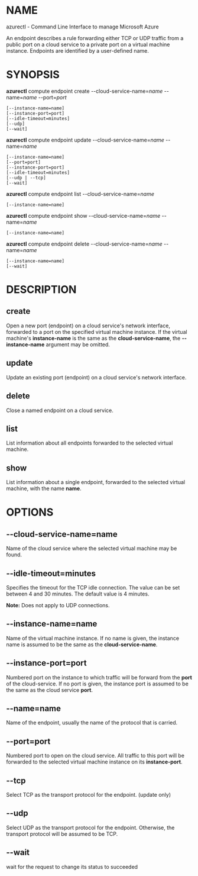 # NAME

azurectl - Command Line Interface to manage Microsoft Azure

An endpoint describes a rule forwarding either TCP or UDP traffic from a public
port on a cloud service to a private port on a virtual machine instance.
Endpoints are identified by a user-defined name.

# SYNOPSIS

__azurectl__ compute endpoint create --cloud-service-name=*name* --name=*name*
--port=*port*

    [--instance-name=name]
    [--instance-port=port]
    [--idle-timeout=minutes]
    [--udp]
    [--wait]

__azurectl__ compute endpoint update --cloud-service-name=*name* --name=*name*

    [--instance-name=name]
    [--port=port]
    [--instance-port=port]
    [--idle-timeout=minutes]
    [--udp | --tcp]
    [--wait]

__azurectl__ compute endpoint list --cloud-service-name=*name*

    [--instance-name=name]

__azurectl__ compute endpoint show --cloud-service-name=*name* --name=*name*

    [--instance-name=name]

__azurectl__ compute endpoint delete --cloud-service-name=*name* --name=*name*

    [--instance-name=name]
    [--wait]

# DESCRIPTION

## __create__

Open a new port (endpoint) on a cloud service's network interface, forwarded to
a port on the specified virtual machine instance. If the virtual machine's
__instance-name__ is the same as the __cloud-service-name__, the
__--instance-name__ argument may be omitted.

## __update__

Update an existing port (endpoint) on a cloud service's network interface.

## __delete__

Close a named endpoint on a cloud service.

## __list__

List information about all endpoints forwarded to the selected virtual machine.

## __show__

List information about a single endpoint, forwarded to the selected virtual
machine, with the name __name__.

# OPTIONS

## __--cloud-service-name=name__

Name of the cloud service where the selected virtual machine may be found.

## __--idle-timeout=minutes__

Specifies the timeout for the TCP idle connection. The value can be set between
4 and 30 minutes. The default value is 4 minutes.

**Note:** Does not apply to UDP connections.

## __--instance-name=name__

Name of the virtual machine instance. If no name is given, the instance name is
assumed to be the same as the __cloud-service-name__.

## __--instance-port=port__

Numbered port on the instance to which traffic will be forward from the __port__
of the cloud-service. If no port is given, the instance port is assumed to be
the same as the cloud service __port__.

## __--name=name__

Name of the endpoint, usually the name of the protocol that is carried.

## __--port=port__

Numbered port to open on the cloud service. All traffic to this port will be
forwarded to the selected virtual machine instance on its __instance-port__.

## __--tcp__
Select TCP as the transport protocol for the endpoint. (update only)

## __--udp__

Select UDP as the transport protocol for the endpoint. Otherwise, the transport
protocol will be assumed to be TCP.

## __--wait__

wait for the request to change its status to succeeded
